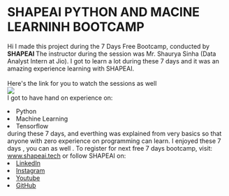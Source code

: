 # SHAPEAI PYTHON AND MACINE LEARNINH BOOTCAMP
Hi I made this project during the 7 Days Free Bootcamp, conducted by <b> SHAPEAI
</b>
The instructor during the session was Mr. Shaurya Sinha (Data Analyst Intern at Jio). I got to 
learn a lot during these 7 days and it was an amazing experience learning with SHAPEAI.
<br>
<br>
Here's the link for you to watch the sessions as well<br>
<a href="https://www.youtube.com/playlist?list=PL7zl8TDRnbulNEA-59W7wWgCWE8LEOD6h"><img src="https://github.com/ShapeAI/PYTHON-AND-DATA-ANALYTICS/blob/main/YOUTUBE%20THUMBNAIL-5.png"></a>
<br> I got to have hand on experience on:
<li>Python
<li>Machine Learning
<li>Tensorflow
<br>during these 7 days, and everthing was explained from very basics so that
anyone with zero experience on programming can learn.
I enjoyed these 7 days , you can as well . To register for next free 7 days bootcamp, visit:
<a href="https://www.shapeai.tech">www.shapeai.tech</a>
or follow SHAPEAI on:
<li><a href="https://in.linkedin.com/company/shapeai"> LinkedIn</a>
<li><a href="https://www.instagram.com/shape.ai/?hl=en">Instagram</a>
<li><a href="https://www.youtube.com/channel/UCTUvDLTW9meuDXWcbmISPdA">Youtube</a>
<li><a href="https://github.com/shapeai">GitHub</a>
